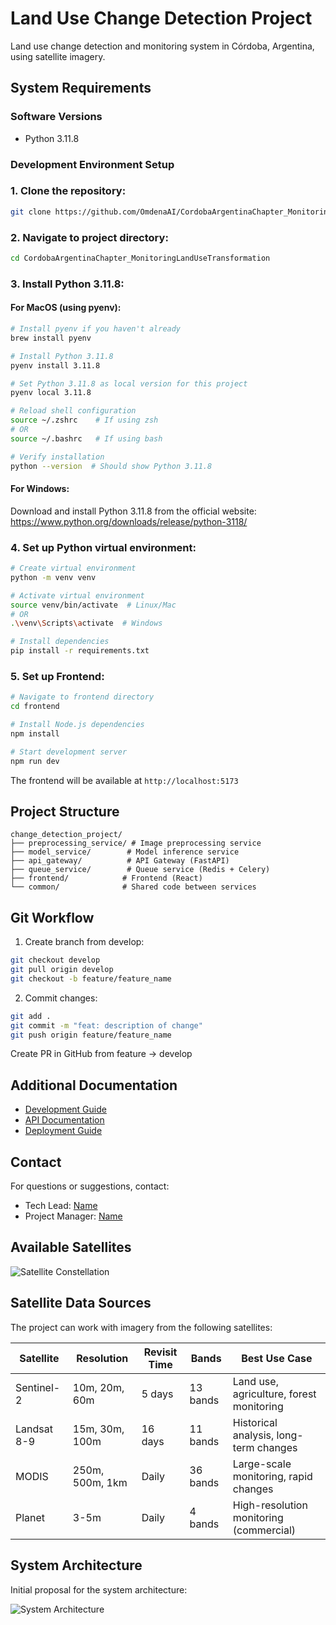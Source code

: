 # Land Use Change Detection Project

Land use change detection and monitoring system in Córdoba, Argentina, using satellite imagery.

## System Requirements

### Software Versions
- Python 3.11.8

### Development Environment Setup

### 1. Clone the repository:
```bash
git clone https://github.com/OmdenaAI/CordobaArgentinaChapter_MonitoringLandUseTransformation.git
```

### 2. Navigate to project directory:
```bash
cd CordobaArgentinaChapter_MonitoringLandUseTransformation
```

### 3. Install Python 3.11.8:

#### For MacOS (using pyenv):
```bash
# Install pyenv if you haven't already
brew install pyenv

# Install Python 3.11.8
pyenv install 3.11.8

# Set Python 3.11.8 as local version for this project
pyenv local 3.11.8

# Reload shell configuration
source ~/.zshrc    # If using zsh
# OR
source ~/.bashrc   # If using bash

# Verify installation
python --version  # Should show Python 3.11.8
```

#### For Windows:
Download and install Python 3.11.8 from the official website:
https://www.python.org/downloads/release/python-3118/

### 4. Set up Python virtual environment:

```bash
# Create virtual environment
python -m venv venv

# Activate virtual environment
source venv/bin/activate  # Linux/Mac
# OR
.\venv\Scripts\activate  # Windows

# Install dependencies
pip install -r requirements.txt
```

### 5. Set up Frontend:

```bash
# Navigate to frontend directory
cd frontend

# Install Node.js dependencies
npm install

# Start development server
npm run dev
```

The frontend will be available at `http://localhost:5173`

## Project Structure

```
change_detection_project/
├── preprocessing_service/ # Image preprocessing service
├── model_service/        # Model inference service
├── api_gateway/          # API Gateway (FastAPI)
├── queue_service/        # Queue service (Redis + Celery)
├── frontend/            # Frontend (React)
└── common/              # Shared code between services
```

## Git Workflow

1. Create branch from develop:
```bash
git checkout develop
git pull origin develop
git checkout -b feature/feature_name
```

2. Commit changes:
```bash
git add .
git commit -m "feat: description of change"
git push origin feature/feature_name
```
Create PR in GitHub from feature -> develop

## Additional Documentation

- [Development Guide](./docs/development.md)
- [API Documentation](./api-gateway/README.md)
- [Deployment Guide](./docs/deployment.md)

## Contact

For questions or suggestions, contact:
- Tech Lead: [Name](mailto:email@example.com)
- Project Manager: [Name](mailto:email@example.com)

## Available Satellites

![Satellite Constellation](./docs/assets/satellites.png)

## Satellite Data Sources

The project can work with imagery from the following satellites:

| Satellite | Resolution | Revisit Time | Bands | Best Use Case |
|-----------|------------|--------------|--------|---------------|
| Sentinel-2 | 10m, 20m, 60m | 5 days | 13 bands | Land use, agriculture, forest monitoring |
| Landsat 8-9 | 15m, 30m, 100m | 16 days | 11 bands | Historical analysis, long-term changes |
| MODIS | 250m, 500m, 1km | Daily | 36 bands | Large-scale monitoring, rapid changes |
| Planet | 3-5m | Daily | 4 bands | High-resolution monitoring (commercial) |

## System Architecture

Initial proposal for the system architecture:

![System Architecture](./docs/assets/arq.png)